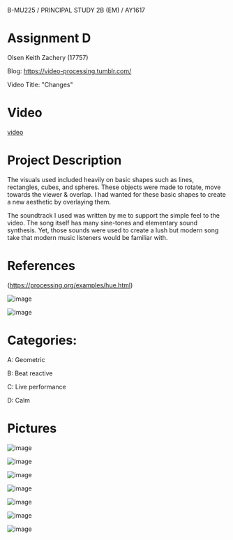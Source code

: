 B-MU225 / PRINCIPAL STUDY 2B (EM) / AY1617

# Assignment D

Olsen Keith Zachery (17757)

Blog: https://video-processing.tumblr.com/

Video Title: "Changes" 

# Video

[video](https://vimeo.com/254990089)

# Project Description

The visuals used included heavily on basic shapes such as lines, rectangles, cubes, and spheres. These objects were made to rotate, move towards the viewer & overlap. I had wanted for these basic shapes to create a new aesthetic by overlaying them. 

The soundtrack I used was written by me to support the simple feel to the video. The song itself has many sine-tones and elementary sound synthesis. Yet, those sounds were used to create a lush but modern song take that modern music listeners would be familiar with.

# References

(https://processing.org/examples/hue.html)

![image](https://78.media.tumblr.com/49375428e2a0f09b10b2c1eca5d557ae/tumblr_inline_p3vk9wmtzh1usshp7_540.png)

![image](https://78.media.tumblr.com/a6a21c18031e3544a407541ec4490684/tumblr_inline_p3vk9vxqlZ1usshp7_540.png)



# Categories:

A: Geometric

B: Beat reactive

C: Live performance

D: Calm

# Pictures

![image](https://78.media.tumblr.com/b177914f36fbfa6d6c470a4326fef398/tumblr_inline_p3rk5gqvMc1usshp7_1280.png)

![image](https://78.media.tumblr.com/e3e15e58fa1f12eb418de7276da7c4aa/tumblr_inline_p3rkdqrXxB1usshp7_1280.png)

![image](https://78.media.tumblr.com/7e5e309d8e1422a8ac58ff810e66c241/tumblr_inline_p3vj944iHi1usshp7_1280.png)

![image](https://78.media.tumblr.com/0fe54389eea6acf9cacce35c0ef4a728/tumblr_inline_p3vja4zfTA1usshp7_1280.png)

![image](https://78.media.tumblr.com/7143523b6ec8ae6a69b1a86f726ccb0a/tumblr_inline_p3vjb21Co91usshp7_1280.png)

![image](https://78.media.tumblr.com/d3ab3716df759fdc0a4e5fd5047b6ecc/tumblr_inline_p3vjbwN0Eb1usshp7_1280.png)

![image](https://78.media.tumblr.com/decd00a18c5c141537fcb9238878f9d8/tumblr_inline_p3vjchUvhm1usshp7_1280.png)
